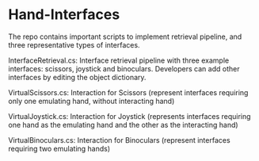 # Hand-Interfaces

The repo contains important scripts to implement retrieval pipeline, and three representative types of interfaces.

InterfaceRetrieval.cs: Interface retrieval pipeline with three example interfaces: scissors, joystick and binoculars. Developers can add other interfaces by editing the object dictionary.

VirtualScissors.cs: Interaction for Scissors (represent interfaces requiring only one emulating hand, without interacting hand)

VirtualJoystick.cs: Interaction for Joystick (represents interfaces requiring one hand as the emulating hand and the other as the interacting hand)

VirtualBinoculars.cs: Interaction for Binoculars (represent interfaces requiring two emulating hands)
